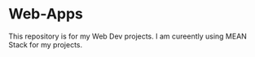 # Web-Apps
This repository is for my Web Dev projects.
I am cureently using MEAN Stack for my projects.
